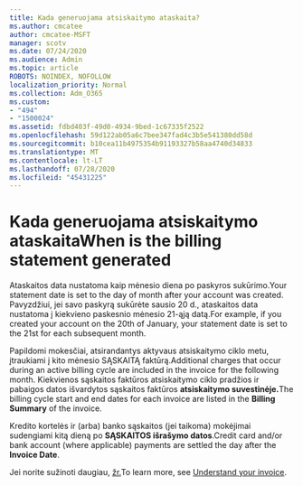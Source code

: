 ```yaml
---
title: Kada generuojama atsiskaitymo ataskaita?
ms.author: cmcatee
author: cmcatee-MSFT
manager: scotv
ms.date: 07/24/2020
ms.audience: Admin
ms.topic: article
ROBOTS: NOINDEX, NOFOLLOW
localization_priority: Normal
ms.collection: Adm_O365
ms.custom:
- "494"
- "1500024"
ms.assetid: fdbd403f-49d0-4934-9bed-1c67335f2522
ms.openlocfilehash: 59d122ab05a6c7bee347fad4c3b5e541380dd58d
ms.sourcegitcommit: b10cea11b4975354b91193327b58aa4740d34833
ms.translationtype: MT
ms.contentlocale: lt-LT
ms.lasthandoff: 07/28/2020
ms.locfileid: "45431225"
---
```

# <a name="when-is-the-billing-statement-generated"></a><span data-ttu-id="34b8b-102">Kada generuojama atsiskaitymo ataskaita</span><span class="sxs-lookup"><span data-stu-id="34b8b-102">When is the billing statement generated</span></span>

<span data-ttu-id="34b8b-103">Ataskaitos data nustatoma kaip mėnesio diena po paskyros sukūrimo.</span><span class="sxs-lookup"><span data-stu-id="34b8b-103">Your statement date is set to the day of month after your account was created.</span></span> <span data-ttu-id="34b8b-104">Pavyzdžiui, jei savo paskyrą sukūrėte sausio 20 d., ataskaitos data nustatoma į kiekvieno paskesnio mėnesio 21-ąją datą.</span><span class="sxs-lookup"><span data-stu-id="34b8b-104">For example, if you created your account on the 20th of January, your statement date is set to the 21st for each subsequent month.</span></span>

<span data-ttu-id="34b8b-105">Papildomi mokesčiai, atsirandantys aktyvaus atsiskaitymo ciklo metu, įtraukiami į kito mėnesio SĄSKAITĄ faktūrą.</span><span class="sxs-lookup"><span data-stu-id="34b8b-105">Additional charges that occur during an active billing cycle are included in the invoice for the following month.</span></span> <span data-ttu-id="34b8b-106">Kiekvienos sąskaitos faktūros atsiskaitymo ciklo pradžios ir pabaigos datos išvardytos sąskaitos faktūros **atsiskaitymo suvestinėje.**</span><span class="sxs-lookup"><span data-stu-id="34b8b-106">The billing cycle start and end dates for each invoice are listed in the **Billing Summary** of the invoice.</span></span>

<span data-ttu-id="34b8b-107">Kredito kortelės ir (arba) banko sąskaitos (jei taikoma) mokėjimai sudengiami kitą dieną po **SĄSKAITOS išrašymo datos**.</span><span class="sxs-lookup"><span data-stu-id="34b8b-107">Credit card and/or bank account (where applicable) payments are settled the day after the **Invoice Date**.</span></span>
  
<span data-ttu-id="34b8b-108">Jei norite sužinoti daugiau, [žr.](https://docs.microsoft.com/microsoft-365/commerce/billing-and-payments/understand-your-invoice2)</span><span class="sxs-lookup"><span data-stu-id="34b8b-108">To learn more, see [Understand your invoice](https://docs.microsoft.com/microsoft-365/commerce/billing-and-payments/understand-your-invoice2).</span></span>